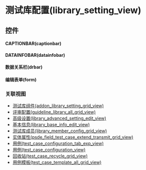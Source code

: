 # 测试库配置(library_setting_view)  <!-- {docsify-ignore-all} -->



## 控件
#### CAPTIONBAR(captionbar)
#### DATAINFOBAR(datainfobar)
#### 数据关系栏(drbar)
#### 编辑表单(form)


### 关联视图
  * [测试库组件(addon_library_setting_grid_view)](app/view/addon_library_setting_grid_view)
  * [评审配置(guideline_library_all_grid_view)](app/view/guideline_library_all_grid_view)
  * [高级设置(library_advanced_setting_edit_view)](app/view/library_advanced_setting_edit_view)
  * [基本信息(library_base_info_edit_view)](app/view/library_base_info_edit_view)
  * [测试库成员(library_member_config_grid_view)](app/view/library_member_config_grid_view)
  * [实体属性(psde_field_test_case_extend_transmit_grid_view)](app/view/psde_field_test_case_extend_transmit_grid_view)
  * [用例(test_case_configuration_tab_exp_view)](app/view/test_case_configuration_tab_exp_view)
  * [用例(test_case_configuration_view)](app/view/test_case_configuration_view)
  * [回收站(test_case_recycle_grid_view)](app/view/test_case_recycle_grid_view)
  * [用例模板(test_case_template_all_grid_view)](app/view/test_case_template_all_grid_view)

<script>
 const { createApp } = Vue
  createApp({
    data() {
      return {

      }
    }
  }).use(ElementPlus).mount('#app')
</script>